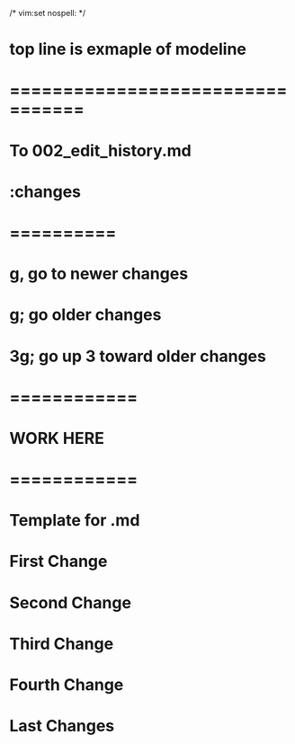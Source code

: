 /* vim:set nospell: */
#
# top line is exmaple of modeline
# =================================

# To 002_edit_history.md

# :changes
# ==========

# g,  go to newer changes
# g;  go older changes
#
# 3g;  go up  3 toward older changes



# ============
# WORK HERE 
# ============

#	Template for .md

# First Change

# Second Change

# Third Change

# Fourth Change  


# Last Changes


